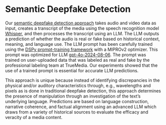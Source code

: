 # Semantic Deepfake Detection

Our [semantic deepfake detection approach](https://github.com/truemediaorg/deepfake-app/blob/main/apps/detect/app/api/starters/gpt-util/transcriptAnalysis.ts) takes audio and video data as input, creates a transcript of the media using the speech recognition model [Whisper](https://openai.com/index/whisper/), and then processes the transcript using an LLM. The LLM outputs a prediction of whether the audio is real or fake based on historical context, meaning, and language use. The LLM prompt has been carefully trained using the [DSPy prompt-training framework](https://dspy.ai/) with a MIPROv2 optimizer. This prompt was optimized for LLM [gpt-4o-2024-08-06](https://platform.openai.com/docs/models#gpt-4o). The prompt was trained on user-uploaded data that was labeled as real and fake by the professional labeling team at TrueMedia. Our experiments showed that the use of a trained prompt is essential for accurate LLM predictions.

This approach is unique because instead of identifying discrepancies in the physical and/or auditory characteristics through, e.g., wavelengths and pixels as is done in traditional deepfake detection, this approach determines the presence of manipulation through an investigation of the text’s underlying language. Predictions are based on language construction, narrative coherence, and factual alignment using an advanced LLM which draws from a variety of historical sources to evaluate the efficacy and veracity of a media content.

